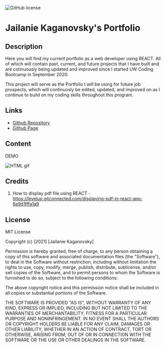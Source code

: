 ![GitHub license](https://img.shields.io/badge/license-MIT-blue.svg)
# Jailanie Kaganovsky's Portfolio
## Description
Here you will find my current portfolio as a web developer using REACT. All of which will contain past, current, and future projects that I have built and are cotinuously being updated and improved since I started UW Coding Bootcamp in September 2020.

This project will serve as the Portfolio I will be using for future job prospects, which will continuosly be edited, updated, and improved on as I continue to build on my coding skills throughout this program.


## Links
* [Github Repository](https://github.com/jkaganovsky/jkaganovsky.github.io)
* [Github Page](https://jkaganovsky.github.io/)


## Content
DEMO

![HTML gif](./public/assets/images/portfolio.gif)



## Credits
1. How to display pdf file using REACT - https://levelup.gitconnected.com/displaying-pdf-in-react-app-6e9d1fffa1a9

## License
MIT License

Copyright (c) [2021] [Jailanie Kaganovsky]

Permission is hereby granted, free of charge, to any person obtaining a copy
of this software and associated documentation files (the "Software"), to deal
in the Software without restriction, including without limitation the rights
to use, copy, modify, merge, publish, distribute, sublicense, and/or sell
copies of the Software, and to permit persons to whom the Software is
furnished to do so, subject to the following conditions:

The above copyright notice and this permission notice shall be included in all
copies or substantial portions of the Software.

THE SOFTWARE IS PROVIDED "AS IS", WITHOUT WARRANTY OF ANY KIND, EXPRESS OR
IMPLIED, INCLUDING BUT NOT LIMITED TO THE WARRANTIES OF MERCHANTABILITY,
FITNESS FOR A PARTICULAR PURPOSE AND NONINFRINGEMENT. IN NO EVENT SHALL THE
AUTHORS OR COPYRIGHT HOLDERS BE LIABLE FOR ANY CLAIM, DAMAGES OR OTHER
LIABILITY, WHETHER IN AN ACTION OF CONTRACT, TORT OR OTHERWISE, ARISING FROM,
OUT OF OR IN CONNECTION WITH THE SOFTWARE OR THE USE OR OTHER DEALINGS IN THE
SOFTWARE.